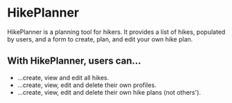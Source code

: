 # HikePlanner

HikePlanner is a planning tool for hikers. It provides a list of hikes, populated by users, and a form to create, plan, and edit your own hike plan.

## With HikePlanner, users can...
* ...create, view and edit all hikes.
* ...create, view, edit and delete their own profiles.
* ...create, view, edit and delete their own hike plans (not others').